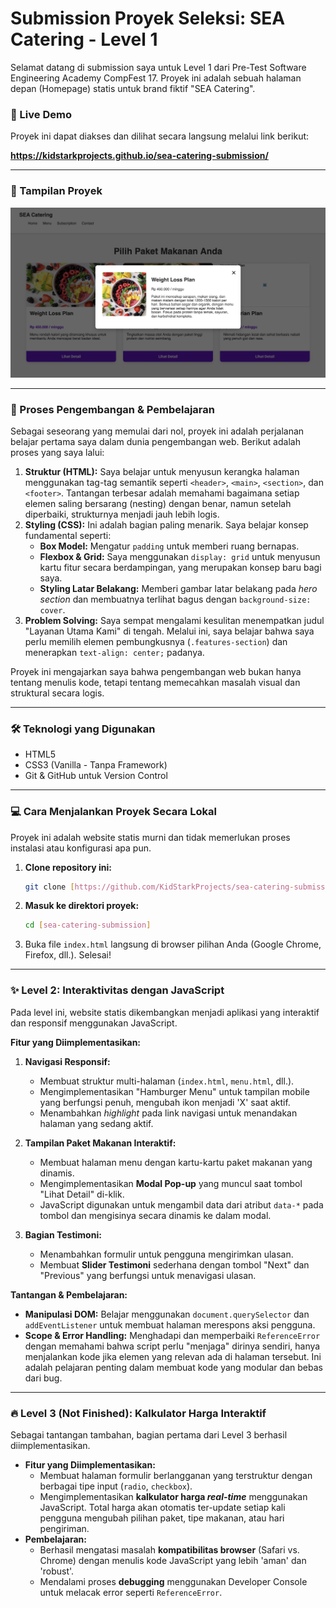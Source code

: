 # Submission Proyek Seleksi: SEA Catering - Level 1

Selamat datang di submission saya untuk Level 1 dari Pre-Test Software Engineering Academy CompFest 17. Proyek ini adalah sebuah halaman depan (Homepage) statis untuk brand fiktif "SEA Catering".

### 🔴 Live Demo

Proyek ini dapat diakses dan dilihat secara langsung melalui link berikut:

**https://kidstarkprojects.github.io/sea-catering-submission/**

---

### 📸 Tampilan Proyek

![Tampilan Homepage SEA Catering](./screenshot.png)

---

### 🚀 Proses Pengembangan & Pembelajaran

Sebagai seseorang yang memulai dari nol, proyek ini adalah perjalanan belajar pertama saya dalam dunia pengembangan web. Berikut adalah proses yang saya lalui:

1.  **Struktur (HTML):** Saya belajar untuk menyusun kerangka halaman menggunakan tag-tag semantik seperti `<header>`, `<main>`, `<section>`, dan `<footer>`. Tantangan terbesar adalah memahami bagaimana setiap elemen saling bersarang (nesting) dengan benar, namun setelah diperbaiki, strukturnya menjadi jauh lebih logis.
2.  **Styling (CSS):** Ini adalah bagian paling menarik. Saya belajar konsep fundamental seperti:
    * **Box Model:** Mengatur `padding` untuk memberi ruang bernapas.
    * **Flexbox & Grid:** Saya menggunakan `display: grid` untuk menyusun kartu fitur secara berdampingan, yang merupakan konsep baru bagi saya.
    * **Styling Latar Belakang:** Memberi gambar latar belakang pada *hero section* dan membuatnya terlihat bagus dengan `background-size: cover`.
3.  **Problem Solving:** Saya sempat mengalami kesulitan menempatkan judul "Layanan Utama Kami" di tengah. Melalui ini, saya belajar bahwa saya perlu memilih elemen pembungkusnya (`.features-section`) dan menerapkan `text-align: center;` padanya.

Proyek ini mengajarkan saya bahwa pengembangan web bukan hanya tentang menulis kode, tetapi tentang memecahkan masalah visual dan struktural secara logis.

---

### 🛠️ Teknologi yang Digunakan

* HTML5
* CSS3 (Vanilla - Tanpa Framework)
* Git & GitHub untuk Version Control

---

### 💻 Cara Menjalankan Proyek Secara Lokal

Proyek ini adalah website statis murni dan tidak memerlukan proses instalasi atau konfigurasi apa pun.

1.  **Clone repository ini:**
    ```bash
    git clone [https://github.com/KidStarkProjects/sea-catering-submission]
    ```
2.  **Masuk ke direktori proyek:**
    ```bash
    cd [sea-catering-submission]
    ```
3.  Buka file `index.html` langsung di browser pilihan Anda (Google Chrome, Firefox, dll.). Selesai!

---

### ✨ **Level 2: Interaktivitas dengan JavaScript**

Pada level ini, website statis dikembangkan menjadi aplikasi yang interaktif dan responsif menggunakan JavaScript.

**Fitur yang Diimplementasikan:**

1.  **Navigasi Responsif:**
    * Membuat struktur multi-halaman (`index.html`, `menu.html`, dll.).
    * Mengimplementasikan "Hamburger Menu" untuk tampilan mobile yang berfungsi penuh, mengubah ikon menjadi 'X' saat aktif.
    * Menambahkan *highlight* pada link navigasi untuk menandakan halaman yang sedang aktif.

2.  **Tampilan Paket Makanan Interaktif:**
    * Membuat halaman menu dengan kartu-kartu paket makanan yang dinamis.
    * Mengimplementasikan **Modal Pop-up** yang muncul saat tombol "Lihat Detail" di-klik.
    * JavaScript digunakan untuk mengambil data dari atribut `data-*` pada tombol dan mengisinya secara dinamis ke dalam modal.

3.  **Bagian Testimoni:**
    * Menambahkan formulir untuk pengguna mengirimkan ulasan.
    * Membuat **Slider Testimoni** sederhana dengan tombol "Next" dan "Previous" yang berfungsi untuk menavigasi ulasan.

**Tantangan & Pembelajaran:**
* **Manipulasi DOM:** Belajar menggunakan `document.querySelector` dan `addEventListener` untuk membuat halaman merespons aksi pengguna.
* **Scope & Error Handling:** Menghadapi dan memperbaiki `ReferenceError` dengan memahami bahwa script perlu "menjaga" dirinya sendiri, hanya menjalankan kode jika elemen yang relevan ada di halaman tersebut. Ini adalah pelajaran penting dalam membuat kode yang modular dan bebas dari bug.

---

### 🔥 **Level 3 (Not Finished): Kalkulator Harga Interaktif**

Sebagai tantangan tambahan, bagian pertama dari Level 3 berhasil diimplementasikan.

* **Fitur yang Diimplementasikan:**
    * Membuat halaman formulir berlangganan yang terstruktur dengan berbagai tipe input (`radio`, `checkbox`).
    * Mengimplementasikan **kalkulator harga *real-time*** menggunakan JavaScript. Total harga akan otomatis ter-update setiap kali pengguna mengubah pilihan paket, tipe makanan, atau hari pengiriman.
* **Pembelajaran:**
    * Berhasil mengatasi masalah **kompatibilitas browser** (Safari vs. Chrome) dengan menulis kode JavaScript yang lebih 'aman' dan 'robust'.
    * Mendalami proses **debugging** menggunakan Developer Console untuk melacak error seperti `ReferenceError`.
